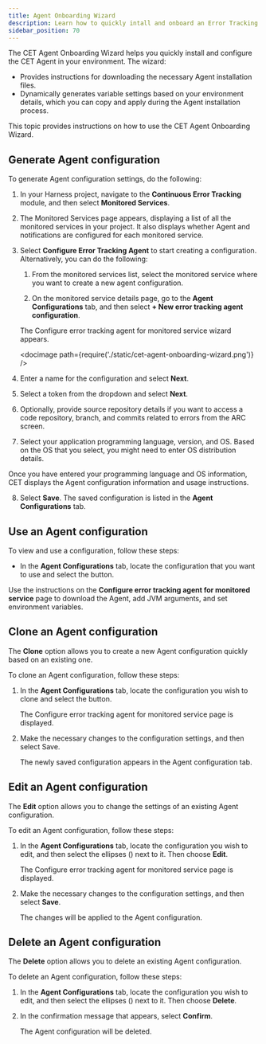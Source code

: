 ```yaml
---
title: Agent Onboarding Wizard
description: Learn how to quickly intall and onboard an Error Tracking Agent.
sidebar_position: 70
---
```


The CET Agent Onboarding Wizard helps you quickly install and configure the CET Agent in your environment. The wizard:

* Provides instructions for downloading the necessary Agent installation files.
* Dynamically generates variable settings based on your environment details, which you can copy and apply during the Agent installation process.

This topic provides instructions on how to use the CET Agent Onboarding Wizard.


## Generate Agent configuration

To generate Agent configuration settings, do the following:

1. In your Harness project, navigate to the **Continuous Error Tracking** module, and then select **Monitored Services**.
2. The Monitored Services page appears, displaying a list of all the monitored services in your project. It also displays whether Agent and notifications are configured for each monitored service.

2. Select **Configure Error Tracking Agent** to start creating a configuration. 
   Alternatively, you can do the following:

    1. From the monitored services list, select the monitored service where you want to create a new agent configuration.

    2. On the monitored service details page, go to the **Agent Configurations** tab, and then select **+ New error tracking agent configuration**.
   
   The Configure error tracking agent for monitored service wizard appears.

   <docimage path={require('./static/cet-agent-onboarding-wizard.png')} />

4. Enter a name for the configuration and select **Next**.

5. Select a token from the dropdown and select **Next**.

6. Optionally, provide source repository details if you want to access a code repository, branch, and commits related to errors from the ARC screen.

7.  Select your application programming language, version, and OS. Based on the OS that you select, you might need to enter OS distribution details.
   
   Once you have entered your programming language and OS information, CET displays the Agent configuration information and usage instructions.
 
8. Select **Save**.
   The saved configuration is listed in the **Agent Configurations** tab.


## Use an Agent configuration

To view and use a configuration, follow these steps:

- In the **Agent Configurations** tab, locate the configuration that you want to use and select the <i class="fa-solid fa-code"></i> button.  
  
Use the instructions on the **Configure error tracking agent for monitored service** page to download the Agent, add JVM arguments, and set environment variables.

## Clone an Agent configuration

The **Clone** option allows you to create a new Agent configuration quickly based on an existing one.

To clone an Agent configuration, follow these steps:

1. In the **Agent Configurations** tab, locate the configuration you wish to clone and select the <i class="fa-regular fa-copy"></i> button.  
   
   The Configure error tracking agent for monitored service page is displayed.

2. Make the necessary changes to the configuration settings, and then select Save.

   The newly saved configuration appears in the Agent configuration tab.


## Edit an Agent configuration

The **Edit** option allows you to change the settings of an existing Agent configuration.

To edit an Agent configuration, follow these steps:

1. In the **Agent Configurations** tab, locate the configuration you wish to edit, and then select the ellipses (<i class="fa-solid fa-ellipsis-vertical"></i>) next to it. Then choose **Edit**.
   
   The Configure error tracking agent for monitored service page is displayed.

2. Make the necessary changes to the configuration settings, and then select **Save**.

   The changes will be applied to the Agent configuration.


## Delete an Agent configuration

The **Delete** option allows you to delete an existing Agent configuration.

To delete an Agent configuration, follow these steps:

1. In the **Agent Configurations** tab, locate the configuration you wish to edit, and then select the ellipses (<i class="fa-solid fa-ellipsis-vertical"></i>) next to it. Then choose **Delete**.

2. In the confirmation message that appears, select **Confirm**.

   The Agent configuration will be deleted.